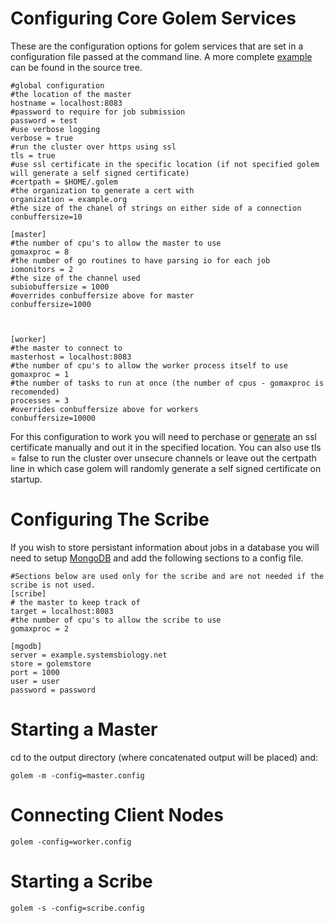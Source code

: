 # Configuring Core Golem Services #
These are the configuration options for golem services that are set in a configuration file passed at the command line. A more complete [example](http://code.google.com/p/golem/source/browse/src/templates/golem.config) can be found in the source tree.
```
#global configuration
#the location of the master
hostname = localhost:8083
#password to require for job submission
password = test
#use verbose logging
verbose = true
#run the cluster over https using ssl
tls = true
#use ssl certificate in the specific location (if not specified golem will generate a self signed certificate)
#certpath = $HOME/.golem
#the organization to generate a cert with
organization = example.org
#the size of the chanel of strings on either side of a connection
conbuffersize=10

[master]
#the number of cpu's to allow the master to use 
gomaxproc = 8
#the number of go routines to have parsing io for each job
iomonitors = 2
#the size of the channel used
subiobuffersize = 1000
#overrides conbuffersize above for master
conbuffersize=1000



[worker]
#the master to connect to
masterhost = localhost:8083
#the number of cpu's to allow the worker process itself to use
gomaxproc = 1
#the number of tasks to run at once (the number of cpus - gomaxproc is recomended)
processes = 3
#overrides conbuffersize above for workers
conbuffersize=10000
```

For this configuration to work you will need to  perchase or [generate](GenerateCertificate.md) an ssl certificate manually and out it in the specified location. You can also use tls = false to run the cluster over unsecure channels or leave out the certpath line in which case golem will randomly generate a self signed certificate on startup.

# Configuring The Scribe #
If you wish to store persistant information about jobs in a database you will need to setup [MongoDB](http://www.mongodb.org/) and add the following sections to a config file.

```
#Sections below are used only for the scribe and are not needed if the scribe is not used.
[scribe]
# the master to keep track of
target = localhost:8083
#the number of cpu's to allow the scribe to use 
gomaxproc = 2

[mgodb]
server = example.systemsbiology.net
store = golemstore
port = 1000
user = user
password = password
```



# Starting a Master #
cd to the output directory (where concatenated output will be placed) and:
```
golem -m -config=master.config
```

# Connecting Client Nodes #
```
golem -config=worker.config
```

# Starting a Scribe #
```
golem -s -config=scribe.config
```